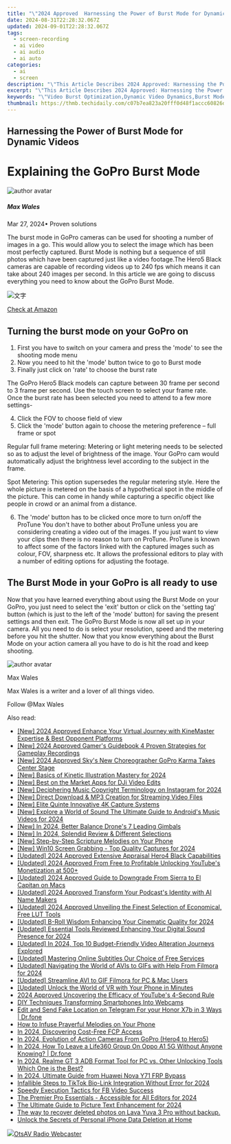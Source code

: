 ```yaml
---
title: "\"2024 Approved  Harnessing the Power of Burst Mode for Dynamic Videos\""
date: 2024-08-31T22:28:32.067Z
updated: 2024-09-01T22:28:32.067Z
tags: 
  - screen-recording
  - ai video
  - ai audio
  - ai auto
categories: 
  - ai
  - screen
description: "\"This Article Describes 2024 Approved: Harnessing the Power of Burst Mode for Dynamic Videos\""
excerpt: "\"This Article Describes 2024 Approved: Harnessing the Power of Burst Mode for Dynamic Videos\""
keywords: "\"Video Burst Optimization,Dynamic Video Dynamics,Burst Mode Video Tech,Enhanced Video Motion,Fast-Paced Video Rendering,Burst Modes for Videos,Dynamic Video Streaming\""
thumbnail: https://thmb.techidaily.com/c07b7ea823a20fff0d48f1accc60826d6016566f3469f152eba0254ae0b7e1bc.jpg
---
```


## Harnessing the Power of Burst Mode for Dynamic Videos

# Explaining the GoPro Burst Mode

![author avatar](https://images.wondershare.com/filmora/article-images/max-wales-author.jpg)

##### Max Wales

 Mar 27, 2024• Proven solutions

 The burst mode in GoPro cameras can be used for shooting a number of images in a go. This would allow you to select the image which has been most perfectly captured. Burst Mode is nothing but a sequence of still photos which have been captured just like a video footage.The Hero5 Black cameras are capable of recording videos up to 240 fps which means it can take about 240 images per second. In this article we are going to discuss everything you need to know about the GoPro Burst Mode.

![文字](https://images.wondershare.com/filmora/article-images/gopro-hero5-black-1.jpg)

[Check at Amazon](https://www.amazon.com/gp/product/B01M14ATO0/ref=as%5Fli%5Ftl?ie=UTF8&tag=vs-flora-20&camp=1789&creative=9325&linkCode=as2&creativeASIN=B01M14ATO0&linkId=5ce54ea937ecffa6b1b8056b6922abaa)

## Turning the burst mode on your GoPro on

1. First you have to switch on your camera and press the 'mode' to see the shooting mode menu
2. Now you need to hit the 'mode' button twice to go to Burst mode
3. Finally just click on 'rate' to choose the burst rate

 The GoPro Hero5 Black models can capture between 30 frame per second to 3 frame per second. Use the touch screen to select your frame rate. Once the burst rate has been selected you need to attend to a few more settings-

4. Click the FOV to choose field of view
5. Click the 'mode' button again to choose the metering preference – full frame or spot

 Regular full frame metering: Metering or light metering needs to be selected so as to adjust the level of brightness of the image. Your GoPro cam would automatically adjust the brightness level according to the subject in the frame.

 Spot Metering: This option supersedes the regular metering style. Here the whole picture is metered on the basis of a hypothetical spot in the middle of the picture. This can come in handy while capturing a specific object like people in crowd or an animal from a distance.

6. The 'mode' button has to be clicked once more to turn on/off the ProTune You don't have to bother about ProTune unless you are considering creating a video out of the images. If you just want to view your clips then there is no reason to turn on ProTune. ProTune is known to affect some of the factors linked with the captured images such as colour, FOV, sharpness etc. It allows the professional editors to play with a number of editing options for adjusting the footage.

## The Burst Mode in your GoPro is all ready to use

 Now that you have learned everything about using the Burst Mode on your GoPro, you just need to select the 'exit' button or click on the 'setting tag' button (which is just to the left of the 'mode' button) for saving the present settings and then exit. The GoPro Burst Mode is now all set up in your camera. All you need to do is select your resolution, speed and the metering before you hit the shutter. Now that you know everything about the Burst Mode on your action camera all you have to do is hit the road and keep shooting.

![author avatar](https://images.wondershare.com/filmora/article-images/max-wales-author.jpg)

Max Wales

Max Wales is a writer and a lover of all things video.

Follow @Max Wales


<ins class="adsbygoogle"
     style="display:block"
     data-ad-format="autorelaxed"
     data-ad-client="ca-pub-7571918770474297"
     data-ad-slot="1223367746"></ins>



<ins class="adsbygoogle"
     style="display:block"
     data-ad-client="ca-pub-7571918770474297"
     data-ad-slot="8358498916"
     data-ad-format="auto"
     data-full-width-responsive="true"></ins>






<span class="atpl-alsoreadstyle">Also read:</span>
<div><ul>
<li><a href="https://fox-friendly.techidaily.com/new-2024-approved-enhance-your-virtual-journey-with-kinemaster-expertise-and-best-opponent-platforms/"><u>[New] 2024 Approved  Enhance Your Virtual Journey with KineMaster Expertise & Best Opponent Platforms</u></a></li>
<li><a href="https://desktop-recording.techidaily.com/new-2024-approved-gamers-guidebook-4-proven-strategies-for-gameplay-recordings/"><u>[New] 2024 Approved  Gamer's Guidebook  4 Proven Strategies for Gameplay Recordings</u></a></li>
<li><a href="https://fox-friendly.techidaily.com/new-2024-approved-skys-new-choreographer-gopro-karma-takes-center-stage/"><u>[New] 2024 Approved  Sky's New Choreographer  GoPro Karma Takes Center Stage</u></a></li>
<li><a href="https://fox-friendly.techidaily.com/new-basics-of-kinetic-illustration-mastery-for-2024/"><u>[New] Basics of Kinetic Illustration Mastery for 2024</u></a></li>
<li><a href="https://fox-friendly.techidaily.com/new-best-on-the-market-apps-for-dji-video-edits/"><u>[New] Best on the Market Apps for DJi Video Edits</u></a></li>
<li><a href="https://fox-friendly.techidaily.com/new-deciphering-music-copyright-terminology-on-instagram-for-2024/"><u>[New] Deciphering Music Copyright Terminology on Instagram for 2024</u></a></li>
<li><a href="https://youtube-clips.techidaily.com/new-direct-download-and-mp3-creation-for-streaming-video-files/"><u>[New] Direct Download & MP3 Creation for Streaming Video Files</u></a></li>
<li><a href="https://fox-friendly.techidaily.com/new-elite-quinte-innovative-4k-capture-systems/"><u>[New] Elite Quinte  Innovative 4K Capture Systems</u></a></li>
<li><a href="https://fox-friendly.techidaily.com/new-explore-a-world-of-sound-the-ultimate-guide-to-androids-music-videos-for-2024/"><u>[New] Explore a World of Sound  The Ultimate Guide to Android's Music Videos for 2024</u></a></li>
<li><a href="https://fox-friendly.techidaily.com/new-in-2024-better-balance-drones-7-leading-gimbals/"><u>[New] In 2024, Better Balance  Drone's 7 Leading Gimbals</u></a></li>
<li><a href="https://fox-friendly.techidaily.com/new-in-2024-splendid-review-and-different-selections/"><u>[New] In 2024, Splendid Review & Different Selections</u></a></li>
<li><a href="https://fox-friendly.techidaily.com/new-step-by-step-scripture-melodies-on-your-phone/"><u>[New] Step-by-Step  Scripture Melodies on Your Phone</u></a></li>
<li><a href="https://screen-activity-recording.techidaily.com/new-win10-screen-grabbing-top-quality-captures-for-2024/"><u>[New] Win10 Screen Grabbing - Top Quality Captures for 2024</u></a></li>
<li><a href="https://fox-friendly.techidaily.com/updated-2024-approved-extensive-appraisal-hero4-black-capabilities/"><u>[Updated] 2024 Approved  Extensive Appraisal  Hero4 Black Capabilities</u></a></li>
<li><a href="https://youtube-web.techidaily.com/ed-2024-approved-from-free-to-profitable-unlocking-youtubes-monetization-at-500plus/"><u>[Updated] 2024 Approved  From Free to Profitable  Unlocking YouTube's Monetization at 500+</u></a></li>
<li><a href="https://fox-friendly.techidaily.com/updated-2024-approved-guide-to-downgrade-from-sierra-to-el-capitan-on-macs/"><u>[Updated] 2024 Approved  Guide to Downgrade From Sierra to El Capitan on Macs</u></a></li>
<li><a href="https://fox-friendly.techidaily.com/updated-2024-approved-transform-your-podcasts-identity-with-ai-name-makers/"><u>[Updated] 2024 Approved  Transform Your Podcast's Identity with AI Name Makers</u></a></li>
<li><a href="https://fox-friendly.techidaily.com/updated-2024-approved-unveiling-the-finest-selection-of-economical-free-lut-tools/"><u>[Updated] 2024 Approved  Unveiling the Finest Selection of Economical, Free LUT Tools</u></a></li>
<li><a href="https://fox-friendly.techidaily.com/updated-b-roll-wisdom-enhancing-your-cinematic-quality-for-2024/"><u>[Updated] B-Roll Wisdom  Enhancing Your Cinematic Quality for 2024</u></a></li>
<li><a href="https://fox-friendly.techidaily.com/updated-essential-tools-reviewed-enhancing-your-digital-sound-presence-for-2024/"><u>[Updated] Essential Tools Reviewed  Enhancing Your Digital Sound Presence for 2024</u></a></li>
<li><a href="https://fox-friendly.techidaily.com/updated-in-2024-top-10-budget-friendly-video-alteration-journeys-explored/"><u>[Updated] In 2024, Top 10 Budget-Friendly Video Alteration Journeys Explored</u></a></li>
<li><a href="https://fox-friendly.techidaily.com/updated-mastering-online-subtitles-our-choice-of-free-services/"><u>[Updated] Mastering Online Subtitles  Our Choice of Free Services</u></a></li>
<li><a href="https://fox-friendly.techidaily.com/updated-navigating-the-world-of-avis-to-gifs-with-help-from-filmora-for-2024/"><u>[Updated] Navigating the World of AVIs to GIFs with Help From Filmora for 2024</u></a></li>
<li><a href="https://some-approaches.techidaily.com/updated-streamline-avi-to-gif-filmora-for-pc-and-mac-users/"><u>[Updated] Streamline AVI to GIF  Filmora for PC & Mac Users</u></a></li>
<li><a href="https://some-guidance.techidaily.com/updated-unlock-the-world-of-vr-with-your-phone-in-minutes/"><u>[Updated] Unlock the World of VR with Your Phone in Minutes</u></a></li>
<li><a href="https://youtube-stream.techidaily.com/2024-approved-uncovering-the-efficacy-of-youtubes-4-second-rule/"><u>2024 Approved  Uncovering the Efficacy of YouTube's 4-Second Rule</u></a></li>
<li><a href="https://video-capture.techidaily.com/diy-techniques-transforming-smartphones-into-webcams/"><u>DIY Techniques  Transforming Smartphones Into Webcams</u></a></li>
<li><a href="https://location-social.techidaily.com/edit-and-send-fake-location-on-telegram-for-your-honor-x7b-in-3-ways-drfone-by-drfone-virtual-android/"><u>Edit and Send Fake Location on Telegram For your Honor X7b in 3 Ways | Dr.fone</u></a></li>
<li><a href="https://fox-friendly.techidaily.com/how-to-infuse-prayerful-melodies-on-your-phone/"><u>How to Infuse Prayerful Melodies on Your Phone</u></a></li>
<li><a href="https://fox-friendly.techidaily.com/in-2024-discovering-cost-free-fcp-access/"><u>In 2024, Discovering Cost-Free FCP Access</u></a></li>
<li><a href="https://fox-friendly.techidaily.com/in-2024-evolution-of-action-cameras-from-gopro-hero4-to-hero5/"><u>In 2024, Evolution of Action Cameras From GoPro (Hero4 to Hero5)</u></a></li>
<li><a href="https://location-social.techidaily.com/in-2024-how-to-leave-a-life360-group-on-oppo-a1-5g-without-anyone-knowing-drfone-by-drfone-virtual-android/"><u>In 2024, How To Leave a Life360 Group On Oppo A1 5G Without Anyone Knowing? | Dr.fone</u></a></li>
<li><a href="https://android-frp.techidaily.com/in-2024-realme-gt-3-adb-format-tool-for-pc-vs-other-unlocking-tools-which-one-is-the-best-by-drfone-android/"><u>In 2024, Realme GT 3 ADB Format Tool for PC vs. Other Unlocking Tools Which One is the Best?</u></a></li>
<li><a href="https://android-frp.techidaily.com/in-2024-ultimate-guide-from-huawei-nova-y71-frp-bypass-by-drfone-android/"><u>In 2024, Ultimate Guide from Huawei Nova Y71 FRP Bypass</u></a></li>
<li><a href="https://fox-friendly.techidaily.com/infallible-steps-to-tiktok-bio-link-integration-without-error-for-2024/"><u>Infallible Steps to TikTok Bio-Link Integration Without Error for 2024</u></a></li>
<li><a href="https://fox-friendly.techidaily.com/speedy-execution-tactics-for-fb-video-success/"><u>Speedy Execution  Tactics for FB Video Success</u></a></li>
<li><a href="https://fox-friendly.techidaily.com/the-premier-pro-essentials-accessible-for-all-editors-for-2024/"><u>The Premier Pro Essentials - Accessible for All Editors for 2024</u></a></li>
<li><a href="https://fox-friendly.techidaily.com/the-ultimate-guide-to-picture-text-enhancement-for-2024/"><u>The Ultimate Guide to Picture Text Enhancement for 2024</u></a></li>
<li><a href="https://techidaily.com/the-way-to-recover-deleted-photos-on-lava-yuva-3-pro-without-backup-by-fonelab-android-recover-photos/"><u>The way to recover deleted photos on Lava Yuva 3 Pro without backup.</u></a></li>
<li><a href="https://data-safeguard.techidaily.com/unlock-the-secrets-of-personal-iphone-data-deletion-at-home/"><u>Unlock the Secrets of Personal iPhone Data Deletion at Home</u></a></li>
</ul></div>

<!-- affiliate ads begin -->
<a href="https://otszone.ots7.com/order/checkout.php?PRODS=4713322&QTY=1&AFFILIATE=108875&CART=1"><img src="https://green.ots7.com/screenshots/OtsAV/OtsAVRadio1.90-300x188.jpg" border="0">OtsAV Radio Webcaster</a>
<!-- affiliate ads end -->